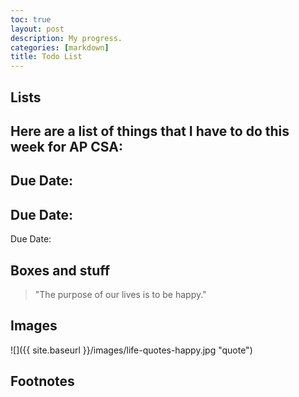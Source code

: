 ```yaml
---
toc: true
layout: post
description: My progress.
categories: [markdown]
title: Todo List
---
```


## Lists

Here are a list of things that I have to do this week for AP CSA:
- 
Due Date:
- 
Due Date:
- 
Due Date:

## Boxes and stuff

> "The purpose of our lives is to be happy."

## Images

![]({{ site.baseurl }}/images/life-quotes-happy.jpg "quote")

## Footnotes



[^1]: Any questions? Feel free to reach out!